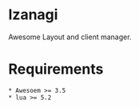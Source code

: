 Izanagi
=======

Awesome Layout and client manager.

Requirements
============

	* Awesoem >= 3.5
	* lua >= 5.2